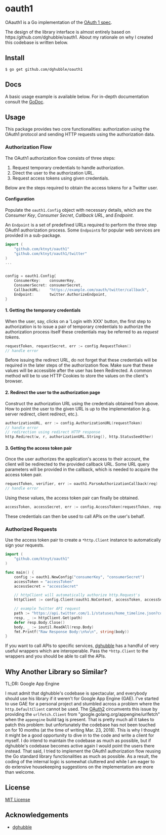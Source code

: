 # oauth1
OAauth1 is a Go implementation of the [OAuth 1 spec](https://tools.ietf.org/html/rfc5849).

The design of the library interface is almost entirely based on https:/github.com/dghubble/oauth1.
About my rationale on why I created this codebase is written below.

## Install
```
$ go get github.com/dghubble/oauth1
```

## Docs
A basic usage example is available below. For in-depth documentation consult the [GoDoc](https://godoc.org/github.com/ktnyt/oauth1).

## Usage
This package provides two core functionalities: authorization using the OAuth1 protocol and sending HTTP requests using the authorization data.

### Authorization Flow
The OAuth1 authorization flow consists of three steps:
1. Request temporary credentials to handle authorization.
2. Direct the user to the authorization URL.
3. Request access tokens using given credentials.

Below are the steps required to obtain the access tokens for a Twitter user.

#### Configuration
Populate the `oauth1.Config` object with necessary details, which are the *Consumer Key*, *Consumer Secret*, *Callback URL*, and *Endpoint*.

An `Endpoint` is a set of predefined URLs required to perform the three step OAuth1 authorization process. Some `Endpoint`s for popular web services are provided in a sub-package.

```go
import (
	"github.com/ktnyt/oauth1"
	"github.com/ktnyt/oauth1/twitter"
)
...


config = oauth1.Config{
	ConsumerKey:    consumerKey,
	ConsumerSecret: consumerSecret,
	CallbackURL:    "https://example.com/oauth/twitter/callback",
	Endpoint:       twitter.AuthorizeEndpoint,
}
```

#### 1. Getting the temporary credentials
When the user, say, clicks on a 'Login with XXX' button, the first step to authorization is to issue a pair of temporary credentials to authorize the authorization process itself these credentials may be referred to as *request token*s.

```go
requestToken, requestSecret, err := config.RequestToken()
// handle error
```

Before issuing the redirect URL, do not forget that these credentials will be required in the later steps of the authorization flow.
Make sure that these values will be accessible after the user has been Redirected.
A common method will be to use HTTP Cookies to store the values on the client's browser.

#### 2. Redirect the user to the authorization page
Construct the authorization URL using the credentials obtained from above.
How to point the user to the given URL is up to the implementation (e.g. server redirect, client redirect, etc.).

```go
authorizationURL, err := config.AuthorizationURL(requestToken)
// handle error
// redirection using redirect HTTP response
http.Redirect(w, r, authorizationURL.String(), http.StatusSeeOther)
```

#### 3. Getting the access token pair
Once the user authorizes the application's access to their account, the client will be redirected to the provided callback URL.
Some URL query parameters will be provided in the callback, which is needed to acquire the access token pair.

```go
requestToken, verifier, err := oauth1.ParseAuthorizationCallback(req)
// handle error
```

Using these values, the access token pair can finally be obtained.

```go
accessToken, accessSecret, err := config.AccessToken(requestToken, requestSecret, verifier)
```

These credentials can then be used to call APIs on the user's behalf.

### Authorized Requests
Use the access token pair to create a `*http.Client` instance to automatically sign your requests.

```go
import (
	"github.com/ktnyt/oauth1"
)

func main() {
	config := oauth1.NewConfig("consumerKey", "consumerSecret")
	accessToken = "accessToken"
	accessSecret = "accessSecret"

	// httpClient will automatically authorize http.Request's
	httpClient := config.Client(oauth1.NoContext, accessToken, accessSecret)

	// example Twitter API request
	path := "https://api.twitter.com/1.1/statuses/home_timeline.json?count=2"
	resp, _ := httpClient.Get(path)
	defer resp.Body.Close()
	body, _ := ioutil.ReadAll(resp.Body)
	fmt.Printf("Raw Response Body:\n%v\n", string(body))
}
```

If you want to call APIs to specific services, [dghubble](https://github.com/dghubble) has a handful of very useful wrappers which are interoperable.
Pass the `*http.Client` to the wrappers and you should be able to call the APIs.

## Why Another Library so Similar?
TL;DR: Google App Engine

I must admit that dghubble's codebase is spectacular, and everybody should use his library if it weren't for Google App Engine (GAE).
I've started to use GAE for a personal project and stumbled across a problem where the `http.DefaultClient` cannot be used.
The [OAuth2](https://github.com/golang/oauth2) circumvents this issue by providing the `urlfetch.Client` from "google.golang.org/appengine/urlfetch" when the `appengine` build tag is present.
That is pretty much all it takes to patch this problem: but unfortunately the codebase has not been touched on for 10 months (at the time of writing Mar. 23, 2018).
This is why I thought it might be a good opportunity to dive in to the code and write a client for myself.
I do intend to maintain the codebase as much as possible, but if dghubble's codebase becomes active again I would point the users there instead.
That said, I tried to implement the OAuth1 authorization flow reusing the Go standard library functionalities as much as possible.
As a result, the coding of the internal logic is somewhat cluttered and while I am eager to do extensive housekeeping suggestions on the implementation are more than welcome.

## License
[MIT License](https://github.com/ktnyt/oauth1/blob/master/LICENSE)

## Acknowledgements
- [dghubble](https://github.com/dghubble)
